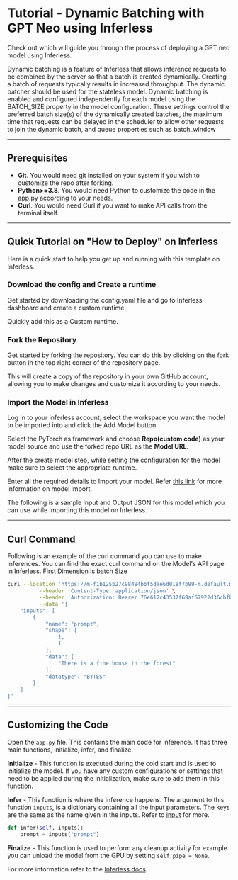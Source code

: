 
# Tutorial - Dynamic Batching with GPT Neo using Inferless

Check out which will guide you through the process of deploying a GPT neo model using Inferless.

Dynamic batching is a feature of Inferless that allows inference requests to be combined by the server so that a batch is created dynamically. Creating a batch of requests typically results in increased throughput. The dynamic batcher should be used for the stateless model. 
Dynamic batching is enabled and configured independently for each model using the BATCH_SIZE property in the model configuration. These settings control the preferred batch size(s) of the dynamically created batches, the maximum time that requests can be delayed in the scheduler to allow other requests to join the dynamic batch, and queue properties such as batch_window

---
## Prerequisites
- **Git**. You would need git installed on your system if you wish to customize the repo after forking.
- **Python>=3.8**. You would need Python to customize the code in the app.py according to your needs.
- **Curl**. You would need Curl if you want to make API calls from the terminal itself.

---
## Quick Tutorial on "How to Deploy" on Inferless
Here is a quick start to help you get up and running with this template on Inferless.

### Download the config and Create a runtime 
Get started by downloading the config.yaml file and go to Inferless dashboard and create a custom runtime.

Quickly add this as a Custom runtime.

### Fork the Repository
Get started by forking the repository. You can do this by clicking on the fork button in the top right corner of the repository page.

This will create a copy of the repository in your own GitHub account, allowing you to make changes and customize it according to your needs.


### Import the Model in Inferless
Log in to your inferless account, select the workspace you want the model to be imported into and click the Add Model button.

Select the PyTorch as framework and choose **Repo(custom code)** as your model source and use the forked repo URL as the **Model URL**.

After the create model step, while setting the configuration for the model make sure to select the appropriate runtime.

Enter all the required details to Import your model. Refer [this link](https://docs.inferless.com/integrations/github-custom-code) for more information on model import.

The following is a sample Input and Output JSON for this model which you can use while importing this model on Inferless.


---
## Curl Command
Following is an example of the curl command you can use to make inferences. You can find the exact curl command on the Model's API page in Inferless. First Dimension is batch Size 


```bash
curl --location 'https://m-f1b125b27c98484bbf5dae6d018f7b99-m.default.model-v1.inferless.com/v2/models/example-batch_f1b125b27c98484bbf5dae6d018f7b99/versions/1/infer' \
          --header 'Content-Type: application/json' \
          --header 'Authorization: Bearer 76e617c43537f68af57922d36cbfbf0236775a6b37f4f8a04ab5ed0b132dcc6d81984b9ce1153e4be81b595e21f49c08d0eda760d22ef1ebb3b24af7ccd39b56' \
          --data '{
    "inputs": [
        {
            "name": "prompt",
            "shape": [
                1,
                1
            ],
            "data": [
                "There is a fine house in the forest"
            ],
            "datatype": "BYTES"
        }
    ]
}'
```


---
## Customizing the Code
Open the `app.py` file. This contains the main code for inference. It has three main functions, initialize, infer, and finalize.

**Initialize** -  This function is executed during the cold start and is used to initialize the model. If you have any custom configurations or settings that need to be applied during the initialization, make sure to add them in this function.

**Infer** - This function is where the inference happens. The argument to this function `inputs`, is a dictionary containing all the input parameters. The keys are the same as the name given in the inputs. Refer to [input](#input) for more.

```python
def infer(self, inputs):
    prompt = inputs["prompt"]
```

**Finalize** - This function is used to perform any cleanup activity for example you can unload the model from the GPU by setting `self.pipe = None`.


For more information refer to the [Inferless docs](https://docs.inferless.com/).
